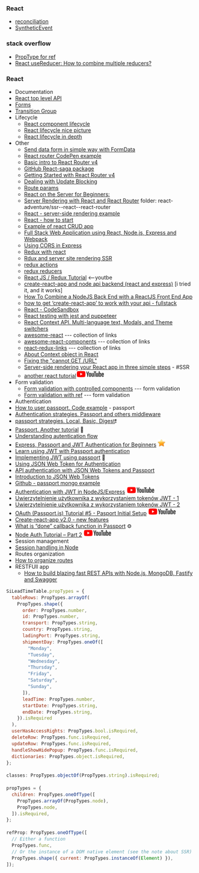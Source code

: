 ### React

- [reconciliation](https://github.com/facebook/react/issues/11527#issuecomment-360199710)
- [SyntheticEvent](https://pl.reactjs.org/docs/events.html)

### stack overflow

- [PropType for ref](https://stackoverflow.com/questions/48007326/what-is-the-correct-proptype-for-a-ref-in-react)
- [React useReducer: How to combine multiple reducers?](https://stackoverflow.com/questions/59200785/react-usereducer-how-to-combine-multiple-reducers)

### React

- Documentation
- [React top level API](https://reactjs.org/docs/react-api.html#react.children)
- [Forms](https://reactjs.org/docs/forms.html)
- [Transition Group](https://reactcommunity.org/react-transition-group/)
- Lifecycle
  - [React component lifecycle](https://reactjs.org/docs/react-component.html)
  - [React lifecycle nice picture](https://engineering.musefind.com/react-lifecycle-methods-how-and-when-to-use-them-2111a1b692b1)
  - [React lifecycle in depth](https://developmentarc.gitbooks.io/react-indepth/content/life_cycle/introduction.html)
- Other
  - [Send data form in simple way with FormData](https://medium.com/@everdimension/how-to-handle-forms-with-just-react-ac066c48bd4f)
  - [React router CodePen example](https://codepen.io/pshrmn/pen/YZXZqM)
  - [Basic intro to React Router v4](https://medium.com/@thejasonfile/basic-intro-to-react-router-v4-a08ae1ba5c42)
  - [GitHub React-saga package](https://github.com/redux-saga/redux-saga)
  - [Getting Started with React Router v4](https://themeteorchef.com/tutorials/getting-started-with-react-router-v4)
  - [Dealing with Update Blocking](https://github.com/ReactTraining/react-router/blob/master/packages/react-router/docs/guides/blocked-updates.md)
  - [Route params](https://scotch.io/courses/using-react-router-4/route-params)
  - [React on the Server for Beginners:](https://scotch.io/tutorials/react-on-the-server-for-beginners-build-a-universal-react-and-node-app)
  - [Server Rendering with React and React Router](https://tylermcginnis.com/react-router-server-rendering/) folder: react-adventure/ssr--react--react-router
  - [React - server-side rendering example](https://github.com/mhart/react-server-example)
  - [React - how to start](https://github.com/petehunt/react-howto)
  - [Example of react CRUD app](https://github.com/rajaraodv/react-redux-blog0)
  - [Full Stack Web Application using React, Node.js, Express and Webpack](https://hackernoon.com/full-stack-web-application-using-react-node-js-express-and-webpack-97dbd5b9d708)
  - [Using CORS in Express](https://medium.com/@alexishevia/using-cors-in-express-cac7e29b005b)
  - [Redux with react](https://github.com/reactjs/redux/blob/master/docs/basics/UsageWithReact.md)
  - [Rdux and server site rendering SSR](https://github.com/reduxjs/redux/blob/master/docs/recipes/ServerRendering.md)
  - [redux actions](https://redux.js.org/docs/basics/Actions.html)
  - [redux reducers](https://redux.js.org/docs/basics/Reducers.html)
  - [React JS / Redux Tutorial](https://www.youtube.com/results?search_query=React+JS+%2F+Redux+Tutorial) <--youtbe
  - [create-react-app and node api backend (react and express)](https://medium.freecodecamp.org/how-to-make-create-react-app-work-with-a-node-backend-api-7c5c48acb1b0) [i tried it, and it works]
  - [How To Combine a NodeJS Back End with a ReactJS Front End App](https://hackernoon.com/how-to-combine-a-nodejs-back-end-with-a-reactjs-front-end-app-ea9b24715032)
  - [how to get ‘create-react-app’ to work with your api - fullstack](https://www.fullstackreact.com/articles/using-create-react-app-with-a-server/)
  - [React - CodeSandbox](https://codesandbox.io/)
  - [React testing with jest and puppeteer](https://blog.logrocket.com/end-to-end-testing-react-apps-with-puppeteer-and-jest-ce2f414b4fd7)
  - [React Context API. Multi-language text, Modals, and Theme switchers](http://www.js-craft.io/blog/15-What-can-React-Context-API-do-for-you-Multi-language-Modals-Themes/)
  - [awesome-react](https://github.com/enaqx/awesome-react) --- collection of links
  - [awesome-react-components](https://github.com/brillout/awesome-react-components#collapse) --- collection of links
  - [react-redux-links](https://github.com/markerikson/react-redux-links) --- collection of links
  - <a name="ReactContext"></a>[About Context object in React](https://javascriptplayground.com/context-in-reactjs-applications/)
  - <a name="cannotget"></a>[Fixing the "cannot GET /URL"](https://tylermcginnis.com/react-router-cannot-get-url-refresh/)
  - [Server-side rendering your React app in three simple steps](https://medium.freecodecamp.org/server-side-rendering-your-react-app-in-three-simple-steps-7a82b95db82e) - #SSR
  - [another react tutorial](http://www.youtube.com/watch?feature=player_embedded&v=ZRE6e_0eQeQ)<img src="./images/youtube.png" width="auto" height="20">
- Form validation
  - <a name="formvalidation"></a>[Form validation with controlled components](https://lorenstewart.me/2016/10/31/react-js-forms-controlled-components/) --- form validation
  - [Form validation with ref](https://lorenstewart.me/2017/06/10/react-js-forms-using-refs/) --- form validation
- Authentication
- [How to user passport. Code example](https://github.com/tutsplus/passport-mongo/blob/master/passport/signup.js) - passport
- [Authentication strategies. Passport and others middleware](https://stormpath.com/blog/choosing-nodejs-authentication-strategy)
- [passport strategies. Local, Basic, Digest](https://stackoverflow.com/questions/19187345/what-are-the-differences-between-local-basic-and-digest-strategy-in-passportjs):exclamation:
- [Passport. Another tutorial](https://msdn.microsoft.com/en-us/magazine/mt707533.aspx) :pencil:
- [Understanding autentication flow](http://toon.io/understanding-passportjs-authentication-flow/)
- [Express, Passport and JWT Authentication for Beginners](https://jonathanmh.com/express-passport-json-web-token-jwt-authentication-beginners/) <img src="./images/star.png" width="auto" height="20">
- [Learn using JWT with Passport authentication](https://medium.com/front-end-hacking/learn-using-jwt-with-passport-authentication-9761539c4314)
- [Implementing JWT using passport](https://blog.jscrambler.com/implementing-jwt-using-passport/) :gem:
- [Using JSON Web Token for Authentication](https://hptechblogs.com/using-json-web-token-for-authentication/)
- [API authentication with JSON Web Tokens and Passport](https://scotch.io/@devGson/api-authentication-with-json-web-tokensjwt-and-passport)
- [Introduction to JSON Web Tokens](https://jwt.io/introduction/)
- [Github - passport mongo example](https://github.com/tutsplus/passport-mongo/blob/master/passport/signup.js)
- [Authentication with JWT in NodeJS/Express](https://www.youtube.com/watch?v=TcwngmeqLRk) <img src="./images/youtube.png" width="auto" height="20">
- [Uwierzytelnienie użytkownika z wykorzystaniem tokenów JWT - 1](https://www.unity.pl/blog/uwierzytelnienie-uzytkownika-z-wykorzystaniem-tokenow-jwt-express-i-bazy-danych-mongodb-oraz-uzycie-w-kliencie-vuejs-czesc-ii/)
- [Uwierzytelnienie użytkownika z wykorzystaniem tokenów JWT - 2](https://www.unity.pl/blog/jak-napisac-aplikacje-ktora-pozwoli-na-uwierzytelnienie-uzytkownika-wykorzystujac-tokeny-jwt/)
- [OAuth (Passport.js) Tutorial #5 - Pasport Initial Setup](https://www.youtube.com/watch?v=kDhYUPcDS28&list=PL4cUxeGkcC9jdm7QX143aMLAqyM-jTZ2x&index=5) <img src="./images/youtube.png" width="auto" height="20">
- [Create-react-app v2.0 - new features](https://www.fullstackreact.com/articles/fullstack-guide-whats-new-in-create-react-app-and-how-to-use-it/)
- [What is “done” callback function in Passport](https://stackoverflow.com/questions/32153865/what-is-done-callback-function-in-passport-strategy-configure-use-function) :gear:
- [Node Auth Tutorial – Part 2](https://www.youtube.com/watch?feature=player_embedded&v=NWGDcv54Q4Q) <img src="./images/youtube.png" width="auto" height="20">
- Session management
- [Session handling in Node](https://codeforgeek.com/2014/09/manage-session-using-node-js-express-4/)
- Routes organization
- [How to organize routes](https://www.caffeinecoding.com/better-express-routing-for-nodejs/)
- RESTFUll app
  - [How to build blazing fast REST APIs with Node.js, MongoDB, Fastify and Swagger](https://medium.freecodecamp.org/how-to-build-blazing-fast-rest-apis-with-node-js-mongodb-fastify-and-swagger-114e062db0c9)

```javascript
SiLeadTimeTable.propTypes = {
  tableRows: PropTypes.arrayOf(
    PropTypes.shape({
      order: PropTypes.number,
      id: PropTypes.number,
      transport: PropTypes.string,
      country: PropTypes.string,
      ladingPort: PropTypes.string,
      shipmentDay: PropTypes.oneOf([
        "Monday",
        "Tuesday",
        "Wednesday",
        "Thursday",
        "Friday",
        "Saturday",
        "Sunday",
      ]),
      leadTime: PropTypes.number,
      startDate: PropTypes.string,
      endDate: PropTypes.string,
    }).isRequired
  ),
  userHasAccessRights: PropTypes.bool.isRequired,
  deleteRow: PropTypes.func.isRequired,
  updateRow: PropTypes.func.isRequired,
  handleShowHidePopup: PropTypes.func.isRequired,
  dictionaries: PropTypes.object.isRequired,
};

classes: PropTypes.objectOf(PropTypes.string).isRequired;

propTypes = {
  children: PropTypes.oneOfType([
    PropTypes.arrayOf(PropTypes.node),
    PropTypes.node,
  ]).isRequired,
};

refProp: PropTypes.oneOfType([
  // Either a function
  PropTypes.func,
  // Or the instance of a DOM native element (see the note about SSR)
  PropTypes.shape({ current: PropTypes.instanceOf(Element) }),
]);
```
